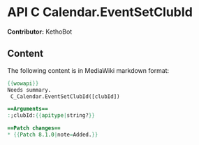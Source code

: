 # API C Calendar.EventSetClubId

**Contributor:** KethoBot

## Content

The following content is in MediaWiki markdown format:

```mediawiki
{{wowapi}}
Needs summary.
 C_Calendar.EventSetClubId([clubId])

==Arguments==
:;clubId:{{apitype|string?}}

==Patch changes==
* {{Patch 8.1.0|note=Added.}}
```